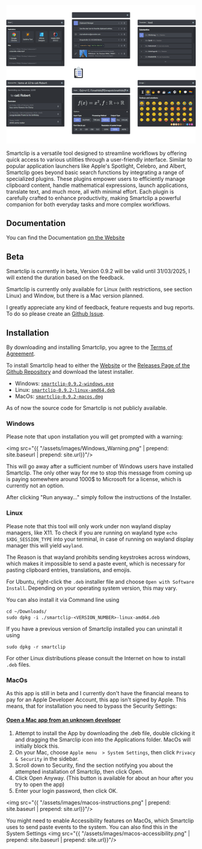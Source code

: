 
![Smartclip](./assets/images/title_image.png)

Smartclip is a versatile tool designed to streamline workflows by offering quick access to various utilities through a user-friendly interface. Similar to popular application launchers like Apple's Spotlight, Celebro, and Albert, Smartclip goes beyond basic search functions by integrating a range of specialized plugins. These plugins empower users to efficiently manage clipboard content, handle mathematical expressions, launch applications, translate text, and much more, all with minimal effort. Each plugin is carefully crafted to enhance productivity, making Smartclip a powerful companion for both everyday tasks and more complex workflows.


## Documentation

You can find the Documentation [on the Website](https://muelphil.github.io/smartclip/docs/installation.html)

## Beta
Smartclip is currently in beta, Version 0.9.2 will be valid until 31/03/2025, I will extend the duration based on the feedback.

Smartclip is currently only available for Linux (with restrictions, see section Linux) and Window, but there is a Mac version planned.

I greatly appreciate any kind of feedback, feature requests and bug reports. To do so please create an [Github Issue](https://github.com/muelphil/smartclip/issues).

## Installation

By downloading and installing Smartclip, you agree to the [Terms of Agreement](https://github.com/muelphil/smartclip/blob/main/LICENSE).

To install Smartclip head to either the [Website](https://muelphil.github.io/smartclip/) or the [Releases Page of the Github Repository](https://github.com/muelphil/smartclip/releases) and download the latest installer.
- Windows: [`smartclip-0.9.2-windows.exe`](https://github.com/muelphil/smartclip/releases/download/v0.9.2-beta/smartclip-0.9.2-windows.exe)
- Linux: [`smartclip-0.9.2-linux-amd64.deb`](https://github.com/muelphil/smartclip/releases/download/v0.9.2-beta/smartclip-0.9.2-linux-amd64.deb)
- MacOs: [`smartclip-0.9.2-macos.dmg`](https://github.com/muelphil/smartclip/releases/download/v0.9.2-beta/smartclip-0.9.2-macos.dmg)

As of now the source code for Smartclip is not publicly available.

### Windows

Please note that upon installation you will get prompted with a warning:

<img src="{{ "/assets/images/Windows_Warning.png" | prepend: site.baseurl | prepend: site.url}}"/>

This will go away after a sufficient number of Windows users have installed Smartclip. The only other way for me to stop this message from coming up is paying somewhere around 1000$ to Microsoft for a license, which is currently not an option.

After clicking "Run anyway..." simply follow the instructions of the Installer.

### Linux

Please note that this tool will only work under non wayland display managers, like X11. To check if you are running on wayland type `echo $XDG_SESSION_TYPE` into your terminal, in case of running on wayland display manager this will yield `wayland`.

The Reason is that wayland prohibits sending keystrokes across windows, which makes it impossible to send a paste event, which is necessary for pasting clipboard entries, translations, and emojis.

For Ubuntu, right-click the `.deb` installer file and choose `Open with Software Install`. Depending on your operating system version, this may vary.

You can also install it via Command line using
```shell
cd ~/Downloads/
sudo dpkg -i ./smartclip-<VERSION_NUMBER>-linux-amd64.deb
```

If you have a previous version of Smartclip installed you can uninstall it using
```shell
sudo dpkg -r smartclip
```

For other Linux distributions please consult the Internet on how to install `.deb` files.

### MacOs

As this app is still in beta and I currently don't have the financial means to pay for an Apple Developer Account, this app isn't signed by Apple.
This means, that for installation you need to bypass the Security Settings:

#### [Open a Mac app from an unknown developer](https://support.apple.com/guide/mac-help/open-a-mac-app-from-an-unknown-developer-mh40616/mac)
1. Attempt to install the App by downloading the .deb file, double clicking it and dragging the Smarclip icon into the Applications folder. MacOs will initially block this.
2. On your Mac, choose `Apple menu  > System Settings`, then click `Privacy & Security`  in the sidebar.
2. Scroll down to Security, find the section notifying you about the attempted installation of Smartclip, then click Open.
3. Click Open Anyway. (This button is available for about an hour after you try to open the app)
5. Enter your login password, then click OK.

<img src="{{ "/assets/images/macos-instructions.png" | prepend: site.baseurl | prepend: site.url}}"/>

You might need to enable Accessibility features on MacOs, which Smartclip uses to send paste events to the system. You can also find this in the System Settings
<img src="{{ "/assets/images/macos-accessibility.png" | prepend: site.baseurl | prepend: site.url}}"/>





[//]: # ()
[//]: # (## Installation)

[//]: # (Please note the smartclip will require some time on the first startup to load your installed applications. Smartclip will start hidden, but you can open it via the Taskbar &#40;Rightclick -> Show&#41; or via the default keycombinations:)

[//]: # ()
[//]: # (- `Super` + `Space`: Start Plugin)

[//]: # (- `Super` + `V`: Clipboard Plugin)

[//]: # (- `Super` + `.`: Emoji Picker Plugin)

[//]: # (- `Ctr` + `Shift` + `L`: Language Plugin)

[//]: # ()
[//]: # (### Windows)

[//]: # ()
[//]: # (Please be aware of a bug related to the global hotkeys: When locking your display with Super + L, this will currently hang the Windows key after logging back in. To resolve that just tap the Windows key once.)

[//]: # ()
[//]: # (### Linux)

[//]: # (Please note that this tool will only work under non wayland display managers, like X11. To check if you are running on wayland type `echo $XDG_SESSION_TYPE` into your terminal, in case of running on wayland display manager this will yield `wayland`.)

[//]: # ()
[//]: # (Reason is that wayland prohibits sending keystrokes across windows, which makes it impossible to send a paste event, which is necessary for pasting clipboard entries, translations and emojis.)

[//]: # ()
[//]: # (Please also note that key combinations work via setting custom gnome settings key combinations. If you want to override system behaviour, you need to go to `Settings -> Keybaord -> View and Customize Shortcuts` and remove the default system behaviour attached to the key combinations you want to)

[//]: # ()
[//]: # (## Plugins)

[//]: # ()
[//]: # (The core of Smartclip is the Prompt line, over which the user interacts with the application. Smartclip furthermore consists of multiple plugins. One of these Plugins &#40;by default the Clipboard&#41; is the basic Plugin, that will show up whenever you open Smartclip using the hotkey &#40;by default `ctrl+shift+V`&#41;. You can open the other plugins by typing the id of Plugin &#40;for example `start` for the Start Plugin&#41;)

[//]: # (followed by a Space. This will open the Plugin. To get back, simply press `backspace`.)

[//]: # ()
[//]: # (The Settings can be opened the same way: type `settings` followed by a Space, or alternatively press the little wheel icon on the right side of the prompt line.)

[//]: # ()
[//]: # (In the following there is an overview of the different plugins, their ids and their functionality.)

[//]: # ()
[//]: # (### Start &#40;`start`&#41;)

[//]: # ()
[//]: # (![Start Plugin]&#40;./assets/images/Plugin_Start.png&#41;)

[//]: # ()
[//]: # (The Start Plugin allows users to quickly search for and start installed applications, as well as locate files within predefined, indexed directories. This plugin streamlines)

[//]: # (workflow by providing fast and efficient access to essential programs and documents.)

[//]: # ()
[//]: # (- search local applications)

[//]: # (    - smartclip will take longer on first start for searching for all applications and caching the icons)

[//]: # (    - icons are currently buggy &#40;work in progress&#41;)

[//]: # (- special actions)

[//]: # (    - shutdown, sleep, restart, hibernate)

[//]: # (- set directories to index in the settings to index directories and search for files in these directories)

[//]: # (    - there is a max depth and a max amount of files currently hardcoded &#40;work in progress&#41;)

[//]: # ()
[//]: # (### Clipboard &#40;`clip` - default Plugin!&#41;)

[//]: # ()
[//]: # (![Plugin_Clip]&#40;./assets/images/Plugin_Clip.png&#41;)

[//]: # ()
[//]: # (The Clipboard Manager allows users to store and retrieve clipboard entries, enhancing productivity by providing easy access to previously copied items for reuse in text input)

[//]: # (fields.)

[//]: # ()
[//]: # (- stores text copied to the clipboard)

[//]: # (- multiple types of clipboard entries &#40;detected by parsing, clipboard storage or in case of math through generation by smartclip&#41;)

[//]: # (    - plain)

[//]: # (    - math)

[//]: # (    - url)

[//]: # (    - file)

[//]: # (        - folder, file, image file)

[//]: # (    - email)

[//]: # (    - code)

[//]: # (- prepend special keywords for the entry types &#40;file, url, math, image, mail, code&#41; to your query to only search for entries of that specific type)

[//]: # (    - for example `url youtube` - only url entries that include youtube)

[//]: # (- actions based on the type of clipboard entry, use context menu by clicking the 3 dots or by pressing `shift+enter` on the selected entry)

[//]: # (    - for example email entries allow for the action "send email to..." opening your default mail application)

[//]: # (- use `alt+1-9` to paste an entry by position)

[//]: # (- favor entries, so that they get stored for future sessions)

[//]: # ()
[//]: # (### Translator &#40;`tl`&#41;)

[//]: # ()
[//]: # (![Plugin_Translate]&#40;./assets/images/Plugin_Translate.png&#41;)

[//]: # ()
[//]: # (The Translation Plugin simplifies and accelerates translations with a single shortcut key, allowing users to instantly translate and paste words in various languages. This plugin)

[//]: # (enhances efficiency, making translation effortless and seamless.)

[//]: # ()
[//]: # (- displays results sorted by categories &#40;nouns, verbs, object&#41;)

[//]: # (    - use `ctrl+down/up` to jump between categories)

[//]: # (- paste words instantly by pressing enter on a selected word)

[//]: # (- "did you mean..." for when typos happen)

[//]: # (- use `ctrl+shift+L` while highlighting a word in another application to automatically copy the word to Smartclip and search for it, press enter to replace the highlighted word)

[//]: # (  with the result)

[//]: # ()
[//]: # (### Emoji Picker &#40;`emoji`&#41;)

[//]: # (![Plugin_Emoji]&#40;./assets/images/Plugin_Emoji.png&#41;)

[//]: # ()
[//]: # (The Emoji Picker Plugin enables users to effortlessly browse and select emojis, enhancing text input fields with a fun and expressive touch. Seamlessly integrated and easy to use,)

[//]: # (it enriches user interactions within your application.)

[//]: # ()
[//]: # (- use arrow keys to navigate)

[//]: # (- use mouse click or enter to paste selected emoji)

[//]: # (- use alt + enter or alt + mouse click to show alternate versions &#40;emojis with alternate versions have a grey border around them&#41;)

[//]: # (- use shift + enter or shift + mouseclick to store multiple emojis, press delete to remove one emoji from the stack, press enter to paste all the stored emojis)

[//]: # (- search using german or english. The search function uses the suggested words from Whatsapp [that you can find here]&#40;https://web.whatsapp.com/emoji_suggestions/en.json&#41;)

[//]: # (    - for german + english I simply took both, pasted them into the chrome console as JSON objects and used {...en, ...de} to merge them, saving the result to a new file)

[//]: # (- Use the skintone and gender radio buttons to select the corresponding alternate of all emojis that have alternates)

[//]: # ()
[//]: # (### Math &#40;`math`&#41;)

[//]: # ()
[//]: # (![Plugin_Math]&#40;./assets/images/Plugin_Math.png&#41;)

[//]: # ()
[//]: # (The Math Plugin enables users to convert LaTeX input into SVG, PNG, or Unicode math formulas, providing a versatile tool for pasting beautifully rendered mathematical expressions.)

[//]: # (With support for MathJax and PdfLatex &#40;if installed&#41;, this plugin enhances text with precise and visually appealing math content.)

[//]: # ()
[//]: # (- provide a query in a math markup language and press enter to paste the math in the selected format)

[//]: # (- input methods)

[//]: # (    - latex: `f:\mathbb{R}\mapsto\mathbb{R}`)

[//]: # (    - asciimath: `f: RR |-> RR`)

[//]: # (        - for unicode I use a custom translation from latex to ascii that is based on [this specification]&#40;https://asciimath.org/&#41;)

[//]: # (- parsing methods)

[//]: # (    - pdflatex - uses local pdflatex.exe - please make sure it is present!)

[//]: # (    - [MathJax]&#40;https://www.mathjax.org/&#41;)

[//]: # (- output methods)

[//]: # (    - SVG)

[//]: # (    - PNG)

[//]: # (    - Unicode)

[//]: # (- options for selecting the color, the size, the resolution &#40;how many pixels are generated per paste height/width in pixel&#41; and whether to use displaystyle)

[//]: # ()
[//]: # (### Remind me &#40;`rm`&#41;)

[//]: # ()
[//]: # (![Plugin_RemindMe]&#40;./assets/images/Plugin_RemindMe.png&#41;;)

[//]: # ()
[//]: # (The RemindMe Plugin enables users to set reminders effortlessly by typing a date and/or time in natural language followed by a task. This intuitive yet minimalistic plugin)

[//]: # (simplifies task management, ensuring you never miss anything important.)

[//]: # ()
[//]: # (- use query to generate Reminders, that consist of a time and a task)

[//]: # (- use the word "to" to explicitly separate time and task)

[//]: # (- time detects any combination of the following:)

[//]: # (    - keyword `in`)

[//]: # (        - `in 10 mins and 30 seconds`)

[//]: # (        - `in an hour`)

[//]: # (        - `in 4d 30m 20s`)

[//]: # (    - keyword `at`)

[//]: # (        - `at 20`)

[//]: # (        - `at 20:30`)

[//]: # (        - `at 8:30 pm`)

[//]: # (    - time)

[//]: # (        - `20:00`)

[//]: # (        - `8pm`)

[//]: # (        - `8:30pm`)

[//]: # (        - does not detect just `20`, use `at 20` instead)

[//]: # (    - keyword `next`)

[//]: # (        - `next month` &#40;first day of next month&#41;)

[//]: # (        - `next week` &#40;next monday&#41;)

[//]: # (    - weekdays)

[//]: # (        - `monday`, `tuesday`, `wednesday`, `thursday`, `friday`, `saturday`, `sunday`,)

[//]: # (        - sets date to the next occurence of that weekday in the future)

[//]: # (    - tomorrow)

[//]: # (        - `tomo`)

[//]: # (        - `tomorrow`)

[//]: # (    - special times &#40;only when time is not provided in another way&#41;)

[//]: # (        - `morning`: 8:00)

[//]: # (        - `lunch`: 12:00)

[//]: # (        - `noon`: 12:00)

[//]: # (        - `afternoon`: 14:00)

[//]: # (        - `evening`: 17:00)

[//]: # (        - `dinner`: 18:00)

[//]: # (        - `night`: 20:00)

[//]: # (    - dates)

[//]: # (        - `01.01.1970`)

[//]: # (        - `15.4.`)

[//]: # (        - `15.4`)

[//]: # (        - `15.4.25`)

[//]: # (        - `15.4.2025`)

[//]: # (        - `15-4-25`)

[//]: # (        - `15/4/25`)

[//]: # (        - currently not detected: `1 September 22`, `31 Dec 2023`, `2024/12/29`)

[//]: # (- task is anything after the keyword `to`, anything left of the time specification &#40;query from start until first occurence of `to`&#41; after parsing will be prepended to the task)

[//]: # ()
[//]: # (## Work in Progess)

[//]: # ()
[//]: # (- Linux/ Mac Builds)

[//]: # (- build your own plugins)

[//]: # (- create your own themes)